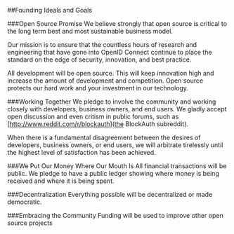 ##Founding Ideals and Goals

###Open Source Promise
We believe strongly that open source is critical to the long term best and most sustainable business model.

Our mission is to ensure that the countless hours of research and engineering that have gone into OpenID Connect continue to place the standard on the edge of security, innovation, and best practice.

All development will be open source.  This will keep innovation high and increase the amount of development and competition. 
Open source protects our hard work and your investment in our technology.  

###Working Together
We pledge to involve the community and working closely with developers, business owners, and end users. We gladly accept open discussion and even critism in public forums, such as [http://www.reddit.com/r/blockauth](the BlockAuth subreddit).

When there is a fundamental disagreement between the desires of developers, business owners, or end users, we will arbitrate tirelessly until the highest level of satisfaction has been achieved. 

###We Put Our Money Where Our Mouth Is
All financial transactions will be public. We pledge to have a public ledger showing where money is being received and where it is being spent. 

###Decentralization
Everything possible will be decentralized or made democratic.

###Embracing the Community
Funding will be used to improve other open source projects

